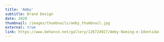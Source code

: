 ```yaml
---
title: 'Amby'
subtitle: Brand Design
date: 2020
thumbnail: /images/thumbnails/amby_thumbnail.jpg
external: true
link: https://www.behance.net/gallery/126724927/Amby-Naming-e-Identidade-Visual
---
```

